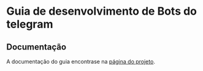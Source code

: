 # Guia de desenvolvimento de Bots do telegram

## Documentação
A documentação do guia encontrase na [página do projeto](https://goias.github.io/telegram-bot/).
